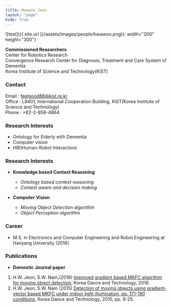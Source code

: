 ```yaml
---
title: Hwawoo Jeon
layout: "page"
hide: True
---
```


![test]({{ site.url }}/assets/images/people/hwawoo.png){: width="200" height="300"}

**Commissioned  Researchers**<br>Center for Robotics Research<br>Convergence Research Center for Diagnosis, Treatment and Care System of Dementia<br>Korea Institute of Science and Technology(KIST)<br>

### Contact

Email : feelgood88@kist.re.kr<br>
Office : L8401, International Cooperation Building, KIST(Korea Institute of Science and Technology) <br>
Phone : +82-2-958-4864

### Research Interests

- Ontology for Elderly with Dementia
- Computer vision
- HRI(Human-Robot Interaction)

### Research Interests

- **Knowledge based Context Reasoning**
  - *Ontology based context reasoning*
  - *Context aware and decision making*

- **Computer Vision**
  - *Moving Object Detection algorithm*
  - *Object Perception algorithm*  


### Career

- M.S. in Electronics and Computer Engineering and Robot Engineering  at Hanyang University (2016)

### Publications

- **Domestic Journal paper**
 1. H.W. Jeon, S.W. Nam,(2016) [Improved gradient based MKFC algorithm for moving object detection](http://www.riss.kr/search/detail/DetailView.do?p_mat_type=1a0202e37d52c72d&control_no=e225c4f6e961b9817ecd42904f0c5d65), Korea Dance and Technology, 2016.
 2. H.W. Jeon, S.W. Nam (2015) [Detection of moving objects using gradient-vector based MKFC under indoor light illumination, pp. 171-190 conditions](http://www.riss.kr/search/detail/DetailView.do?p_mat_type=1a0202e37d52c72d&control_no=d26851aa345fd6a8d18150b21a227875), Korea Dance and Technology, 2015, pp. 9-25.
